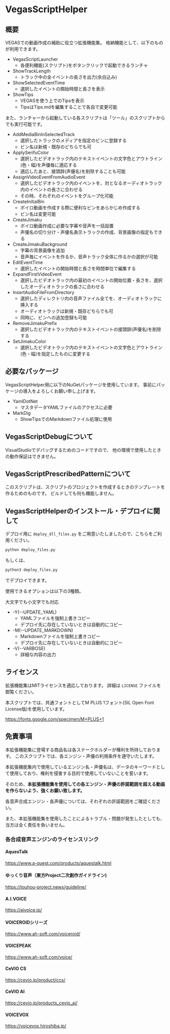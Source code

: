 # VegasScriptHelper

## 概要

VEGASでの動画作成の補助に役立つ拡張機能集。
格納機能として、以下のものが利用できます。

- VegasScriptLauncher
  - 各便利機能(スクリプト)をボタンクリックで起動できるランチャ
- ShowTrackLength
  - トラック中の全イベントの長さを出力(余白込み)
- ShowSelectedEventTime
  - 選択したイベントの開始時間と長さを表示
- ShowTips
  - VEGASを使う上でのTipsを表示
  - TipsはTips.mdを編集することで各自で変更可能

また、ランチャーから起動している各スクリプトは「ツール」のスクリプトからでも実行可能です。

- AddMediaBinInSelectedTrack
  - 選択したトラックのメディアを指定のビンに登録する
  - ビン名は新規・既存のどちらでも可
- ApplySerifuColor
  - 選択したビデオトラック内のテキストイベントの文字色とアウトライン(色・幅)を声優毎に適応する
  - 適応したあと、接頭辞(声優名)を削除することも可能
- AssignVideoEventFromAudioEvent
  - 選択したビデオトラック内のイベントを、対となるオーディオトラック内のイベントの長さに合わせる
  - その時、それぞれのイベントをグループ化可能
- CreateInitialBin
  - ボイロ動画を作成する際に便利なビンをあらかじめ作成する
  - ビン名は変更可能
- CreateJimaku
  - ボイロ動画作成に必要な字幕や音声を一括設置
  - 声優名の切り分け・声優名表示トラックの作成、背景画像の指定もできる
- CreateJimakuBackground
  - 字幕の背景画像を追加
  - 音声毎にイベントを作るか、音声トラック全体に作るかの選択が可能
- EditEventTime
  - 選択したイベントの開始時間と長さを時間単位で編集する
- ExpandFirstVideoEvent
  - 選択したビデオトラック内の最初のイベントの開始位置・長さを、選択したオーディオトラックの長さに合わせる
- InsertAudioFileFromDirectory
  - 選択したディレクトリ内の音声ファイル全てを、オーディオトラックに挿入する
  - オーディオトラックは新規・既存どちらでも可
  - 同時に、ビンへの追加登録も可能
- RemoveJimakuPrefix
  - 選択したビデオトラック内のテキストイベントの接頭辞(声優名)を削除する
- SetJimakuColor
  - 選択したビデオトラック内のテキストイベントの文字色とアウトライン(色・幅)を指定したものに変更する

## 必要なパッケージ

VegasScriptHelper用に以下のNuGetパッケージを使用しています。
事前にパッケージの導入をよろしくお願い申し上げます。

- YamlDotNet
  - マスタデータYAMLファイルのアクセスに必要
- MarkDig
  - ShowTipsでのMarkdownファイル処理に使用

## VegasScriptDebugについて

VisualStudioでデバッグするためのコードですので、
他の環境で使用したときの動作保証はできません。

## VegasScriptPrescribedPatternについて

このスクリプトは、スクリプトのプロジェクトを作成するときのテンプレートを作るためのものです。
ビルドしても何も機能しません。

## VegasScriptHelperのインストール・デプロイに関して

デプロイ用に `deploy_dll_files.py` をご用意いたしましたので、こちらをご利用ください。

```bash
python deploy_files.py
```

もしくは、

```bash
python3 deploy_files.py
```

でデプロイできます。

使用できるオプションは以下の3種類。

大文字でも小文字でも対応

- -Y(--UPDATE_YAML)
  - YAMLファイルを強制上書きコピー
  - デプロイ先に存在していないときは自動的にコピー
- -M(--UPDATE_MARKDOWN)
  - Markdownファイルを強制上書きコピー
  - デプロイ先に存在していないときは自動的にコピー
- -V(--VARBOSE)
  - 詳細な内容の出力

## ライセンス

拡張機能集はMITライセンスを適応しております。
詳細は `LICENSE` ファイルを御覧ください。

本スクリプトでは、共通フォントとしてM PLUS 1フォント(SIL Open Font License版)を使用しています。

https://fonts.google.com/specimen/M+PLUS+1

## 免責事項

本拡張機能集に登場する商品名は各ステークホルダーが権利を所持しております。
このスクリプトでは、各エンジン・声優の利用条件を遵守いたします。

本拡張機能集内で使用しているエンジン名・声優名は、データのキーワードとして使用しており、権利を侵害する目的で使用していないことを誓います。

そのため、**本拡張機能集を使用しての各エンジン・声優の許諾範囲を超える動画を作らないよう、強くお願い致します。**

各音声合成エンジン・各声優については、それぞれの許諾範囲をご確認ください。

また、本拡張機能集を使用したことによるトラブル・問題が発生したとしても、
当方は全く責任を負いません。

### 各合成音声エンジンのライセンスリンク

#### AquesTalk

<https://www.a-quest.com/products/aquestalk.html>

#### ゆっくり音声（東方Project二次創作ガイドライン)

<https://touhou-project.news/guideline/>

#### A.I.VOICE

<https://aivoice.jp/>

#### VOICEROIDシリーズ

<https://www.ah-soft.com/voiceroid/>

#### VOICEPEAK

<https://www.ah-soft.com/voice/>

#### CeVIO CS

<https://cevio.jp/product/ccs/>

#### CeVIO AI

<https://cevio.jp/products_cevio_ai/>

#### VOICEVOX

<https://voicevox.hiroshiba.jp/>
